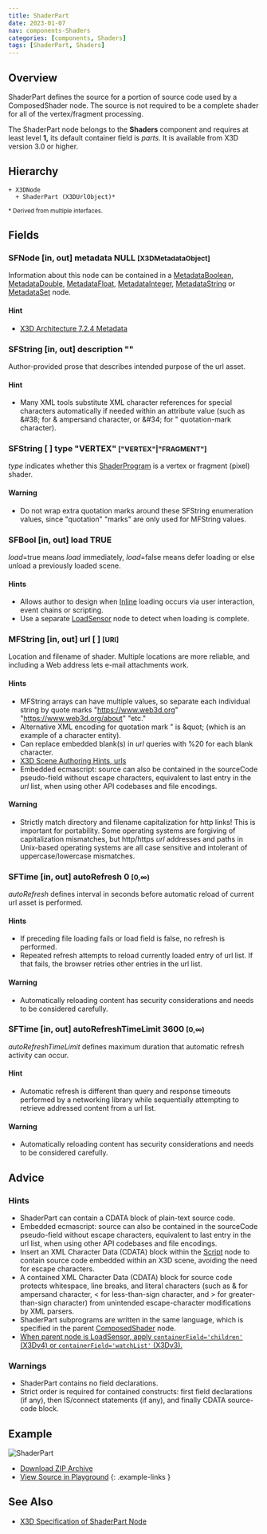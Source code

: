 ```yaml
---
title: ShaderPart
date: 2023-01-07
nav: components-Shaders
categories: [components, Shaders]
tags: [ShaderPart, Shaders]
---
```

<style>
.post h3 {
  word-spacing: 0.2em;
}
</style>

## Overview

ShaderPart defines the source for a portion of source code used by a ComposedShader node. The source is not required to be a complete shader for all of the vertex/fragment processing.

The ShaderPart node belongs to the **Shaders** component and requires at least level **1,** its default container field is *parts.* It is available from X3D version 3.0 or higher.

## Hierarchy

```
+ X3DNode
  + ShaderPart (X3DUrlObject)*
```

<small>\* Derived from multiple interfaces.</small>

## Fields

### SFNode [in, out] **metadata** NULL <small>[X3DMetadataObject]</small>

Information about this node can be contained in a [MetadataBoolean](/x_ite/components/core/metadataboolean/), [MetadataDouble](/x_ite/components/core/metadatadouble/), [MetadataFloat](/x_ite/components/core/metadatafloat/), [MetadataInteger](/x_ite/components/core/metadatainteger/), [MetadataString](/x_ite/components/core/metadatastring/) or [MetadataSet](/x_ite/components/core/metadataset/) node.

#### Hint

- [X3D Architecture 7.2.4 Metadata](https://www.web3d.org/specifications/X3Dv4/ISO-IEC19775-1v4-IS/Part01/components/core.html#Metadata)

### SFString [in, out] **description** ""

Author-provided prose that describes intended purpose of the url asset.

#### Hint

- Many XML tools substitute XML character references for special characters automatically if needed within an attribute value (such as &amp;#38; for &amp; ampersand character, or &amp;#34; for " quotation-mark character).

### SFString [ ] **type** "VERTEX" <small>["VERTEX"|"FRAGMENT"]</small>

*type* indicates whether this [ShaderProgram](/x_ite/components/shaders/shaderprogram/) is a vertex or fragment (pixel) shader.

#### Warning

- Do not wrap extra quotation marks around these SFString enumeration values, since "quotation" "marks" are only used for MFString values.

### SFBool [in, out] **load** TRUE

*load*=true means *load* immediately, *load*=false means defer loading or else unload a previously loaded scene.

#### Hints

- Allows author to design when [Inline](/x_ite/components/networking/inline/) loading occurs via user interaction, event chains or scripting.
- Use a separate [LoadSensor](/x_ite/components/networking/loadsensor/) node to detect when loading is complete.

### MFString [in, out] **url** [ ] <small>[URI]</small>

Location and filename of shader. Multiple locations are more reliable, and including a Web address lets e-mail attachments work.

#### Hints

- MFString arrays can have multiple values, so separate each individual string by quote marks "https://www.web3d.org" "https://www.web3d.org/about" "etc."
- Alternative XML encoding for quotation mark " is &amp;quot; (which is an example of a character entity).
- Can replace embedded blank(s) in *url* queries with %20 for each blank character.
- [X3D Scene Authoring Hints, urls](https://www.web3d.org/x3d/content/examples/X3dSceneAuthoringHints.html#urls)
- Embedded ecmascript: source can also be contained in the sourceCode pseudo-field without escape characters, equivalent to last entry in the *url* list, when using other API codebases and file encodings.

#### Warning

- Strictly match directory and filename capitalization for http links! This is important for portability. Some operating systems are forgiving of capitalization mismatches, but http/https *url* addresses and paths in Unix-based operating systems are all case sensitive and intolerant of uppercase/lowercase mismatches.

### SFTime [in, out] **autoRefresh** 0 <small>[0,∞)</small>

*autoRefresh* defines interval in seconds before automatic reload of current url asset is performed.

#### Hints

- If preceding file loading fails or load field is false, no refresh is performed.
- Repeated refresh attempts to reload currently loaded entry of url list. If that fails, the browser retries other entries in the url list.

#### Warning

- Automatically reloading content has security considerations and needs to be considered carefully.

### SFTime [in, out] **autoRefreshTimeLimit** 3600 <small>[0,∞)</small>

*autoRefreshTimeLimit* defines maximum duration that automatic refresh activity can occur.

#### Hint

- Automatic refresh is different than query and response timeouts performed by a networking library while sequentially attempting to retrieve addressed content from a url list.

#### Warning

- Automatically reloading content has security considerations and needs to be considered carefully.

## Advice

### Hints

- ShaderPart can contain a CDATA block of plain-text source code.
- Embedded ecmascript: source can also be contained in the sourceCode pseudo-field without escape characters, equivalent to last entry in the url list, when using other API codebases and file encodings.
- Insert an XML Character Data (CDATA) block within the [Script](/x_ite/components/scripting/script/) node to contain source code embedded within an X3D scene, avoiding the need for escape characters.
- A contained XML Character Data (CDATA) block for source code protects whitespace, line breaks, and literal characters (such as &amp; for ampersand character, \< for less-than-sign character, and \> for greater-than-sign character) from unintended escape-character modifications by XML parsers.
- ShaderPart subprograms are written in the same language, which is specified in the parent [ComposedShader](/x_ite/components/shaders/composedshader/) node.
- [When parent node is LoadSensor, apply `containerField='children'` (X3Dv4) or `containerField='watchList'` (X3Dv3).](https://www.web3d.org/x3d/content/examples/X3dSceneAuthoringHints.html#fieldNameChanges)

### Warnings

- ShaderPart contains no field declarations.
- Strict order is required for contained constructs: first field declarations (if any), then IS/connect statements (if any), and finally CDATA source-code block.

## Example

<x3d-canvas class="xr-button-br" src="https://create3000.github.io/media/examples/Shaders/ShaderPart/ShaderPart.x3d" contentScale="auto" update="auto" xrMovementControl="VIEWER_POSE">
  <img src="https://create3000.github.io/media/examples/Shaders/ShaderPart/screenshot.png" alt="ShaderPart"/>
</x3d-canvas>

- [Download ZIP Archive](https://create3000.github.io/media/examples/Shaders/ShaderPart/ShaderPart.zip)
- [View Source in Playground](/x_ite/playground/?url=https://create3000.github.io/media/examples/Shaders/ShaderPart/ShaderPart.x3d)
{: .example-links }

## See Also

- [X3D Specification of ShaderPart Node](https://www.web3d.org/documents/specifications/19775-1/V4.0/Part01/components/shaders.html#ShaderPart)

